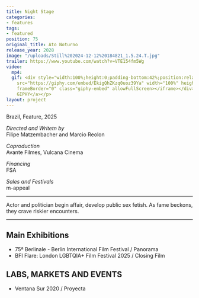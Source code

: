 ```yaml
---
title: Night Stage
categories:
- features
tags:
- featured
position: 75
original_title: Ato Noturno
release_year: 2028
image: "/uploads/Still%202024-12-12%20184821_1.5.24.T.jpg"
trailer: https://www.youtube.com/watch?v=VTE154fm5Wg
video:
  mp4: 
  gif: <div style="width:100%;height:0;padding-bottom:42%;position:relative;"><iframe
    src="https://giphy.com/embed/EkigQhZKzq0uoz39Ya" width="100%" height="100%" style="position:absolute"
    frameBorder="0" class="giphy-embed" allowFullScreen></iframe></div><p><a href="https://giphy.com/gifs/EkigQhZKzq0uoz39Ya">via
    GIPHY</a></p>
layout: project
---
```


Brazil, Feature, 2025

*Directed and Writetn by*\
Filipe Matzembacher and Marcio Reolon

*Coproduction*\
Avante Filmes, Vulcana Cinema

*Financing*\
FSA

*Sales and Festivals*\
m-appeal

***

Actor and politician begin affair, develop public sex fetish. As fame beckons, they crave riskier encounters.

***

## Main Exhibitions

* 75ª Berlinale - Berlin International Film Festival / Panorama
* BFI Flare: London LGBTQIA+ Film Festival 2025 / Closing Film

## LABS, MARKETS AND EVENTS

* Ventana Sur 2020 / Proyecta